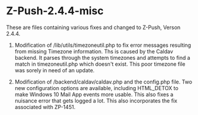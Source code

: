 # Z-Push-2.4.4-misc

These are files containing various fixes and changed to Z-Push, Verson 2.4.4.

1) Modification of /lib/utils/timezoneutil.php to fix error messages resulting from missing Timezone information.  Ths is caused by the
Caldav backend.  It parses through the system timezones and attempts to find a match in timezoneutil.php which doesn't exist.  This poor timezone file was sorely in need of an update.

2) Modification of /backend/caldav/caldav.php and the config.php file.  Two new configuration options are available, including 
HTML_DETOX to make Windows 10 Mail App events more usable. This also fixes a nuisance error that gets logged a lot.  This also incorporates the fix associated with ZP-1451.

